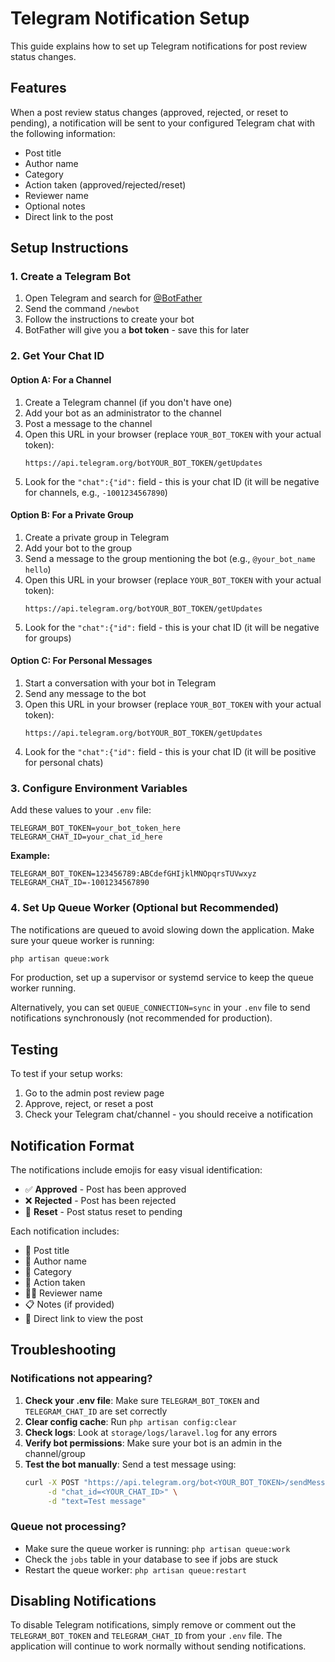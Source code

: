 # Telegram Notification Setup

This guide explains how to set up Telegram notifications for post review status changes.

## Features

When a post review status changes (approved, rejected, or reset to pending), a notification will be sent to your configured Telegram chat with the following information:

- Post title
- Author name
- Category
- Action taken (approved/rejected/reset)
- Reviewer name
- Optional notes
- Direct link to the post

## Setup Instructions

### 1. Create a Telegram Bot

1. Open Telegram and search for [@BotFather](https://t.me/botfather)
2. Send the command `/newbot`
3. Follow the instructions to create your bot
4. BotFather will give you a **bot token** - save this for later

### 2. Get Your Chat ID

#### Option A: For a Channel
1. Create a Telegram channel (if you don't have one)
2. Add your bot as an administrator to the channel
3. Post a message to the channel
4. Open this URL in your browser (replace `YOUR_BOT_TOKEN` with your actual token):
   ```
   https://api.telegram.org/botYOUR_BOT_TOKEN/getUpdates
   ```
5. Look for the `"chat":{"id":` field - this is your chat ID (it will be negative for channels, e.g., `-1001234567890`)

#### Option B: For a Private Group
1. Create a private group in Telegram
2. Add your bot to the group
3. Send a message to the group mentioning the bot (e.g., `@your_bot_name hello`)
4. Open this URL in your browser (replace `YOUR_BOT_TOKEN` with your actual token):
   ```
   https://api.telegram.org/botYOUR_BOT_TOKEN/getUpdates
   ```
5. Look for the `"chat":{"id":` field - this is your chat ID (it will be negative for groups)

#### Option C: For Personal Messages
1. Start a conversation with your bot in Telegram
2. Send any message to the bot
3. Open this URL in your browser (replace `YOUR_BOT_TOKEN` with your actual token):
   ```
   https://api.telegram.org/botYOUR_BOT_TOKEN/getUpdates
   ```
4. Look for the `"chat":{"id":` field - this is your chat ID (it will be positive for personal chats)

### 3. Configure Environment Variables

Add these values to your `.env` file:

```env
TELEGRAM_BOT_TOKEN=your_bot_token_here
TELEGRAM_CHAT_ID=your_chat_id_here
```

**Example:**
```env
TELEGRAM_BOT_TOKEN=123456789:ABCdefGHIjklMNOpqrsTUVwxyz
TELEGRAM_CHAT_ID=-1001234567890
```

### 4. Set Up Queue Worker (Optional but Recommended)

The notifications are queued to avoid slowing down the application. Make sure your queue worker is running:

```bash
php artisan queue:work
```

For production, set up a supervisor or systemd service to keep the queue worker running.

Alternatively, you can set `QUEUE_CONNECTION=sync` in your `.env` file to send notifications synchronously (not recommended for production).

## Testing

To test if your setup works:

1. Go to the admin post review page
2. Approve, reject, or reset a post
3. Check your Telegram chat/channel - you should receive a notification

## Notification Format

The notifications include emojis for easy visual identification:

- ✅ **Approved** - Post has been approved
- ❌ **Rejected** - Post has been rejected
- 🔄 **Reset** - Post status reset to pending

Each notification includes:
- 📝 Post title
- 👤 Author name
- 📂 Category
- 🎯 Action taken
- 👨‍💼 Reviewer name
- 📋 Notes (if provided)
- 🔗 Direct link to view the post

## Troubleshooting

### Notifications not appearing?

1. **Check your .env file**: Make sure `TELEGRAM_BOT_TOKEN` and `TELEGRAM_CHAT_ID` are set correctly
2. **Clear config cache**: Run `php artisan config:clear`
3. **Check logs**: Look at `storage/logs/laravel.log` for any errors
4. **Verify bot permissions**: Make sure your bot is an admin in the channel/group
5. **Test the bot manually**: Send a test message using:
   ```bash
   curl -X POST "https://api.telegram.org/bot<YOUR_BOT_TOKEN>/sendMessage" \
        -d "chat_id=<YOUR_CHAT_ID>" \
        -d "text=Test message"
   ```

### Queue not processing?

- Make sure the queue worker is running: `php artisan queue:work`
- Check the `jobs` table in your database to see if jobs are stuck
- Restart the queue worker: `php artisan queue:restart`

## Disabling Notifications

To disable Telegram notifications, simply remove or comment out the `TELEGRAM_BOT_TOKEN` and `TELEGRAM_CHAT_ID` from your `.env` file. The application will continue to work normally without sending notifications.
